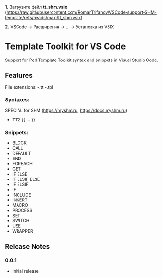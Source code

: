 **1.** Загрузите файл **tt_shm.vsix** (https://raw.githubusercontent.com/RomanTrifanov/VSCode-support-SHM-template/refs/heads/main/tt_shm.vsix)

**2.** VSCode -> Расширения -> ... -> Установка из VSIX
# Template Toolkit for VS Code

Support for [Perl Template Toolkit](http://www.template-toolkit.org/index.html) syntax and snippets in Visual Studio Code.


## Features
File extensions:
-.tt
-.tpl

### Syntaxes:
SPECIAL for SHM (https://myshm.ru, https://docs.myshm.ru)
- TT2 {{ ... }}

### Snippets:
- BLOCK
- CALL
- DEFAULT
- END
- FOREACH
- GET
- IF ELSE
- IF ELSIF ELSE
- IF ELSIF
- IF
- INCLUDE
- INSERT
- MACRO
- PROCESS
- SET
- SWITCH
- USE
- WRAPPER

## Release Notes

### 0.0.1
- Initial release

